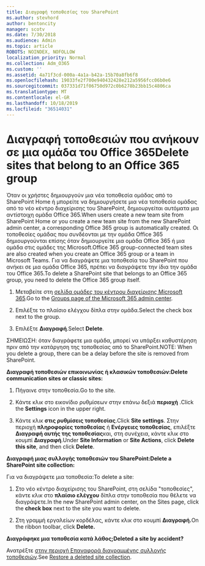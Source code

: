 ```yaml
---
title: Διαγραφή τοποθεσίας του SharePoint
ms.author: stevhord
author: bentoncity
manager: scotv
ms.date: 7/30/2018
ms.audience: Admin
ms.topic: article
ROBOTS: NOINDEX, NOFOLLOW
localization_priority: Normal
ms.collection: Adm_O365
ms.custom: ''
ms.assetid: 4a71f3cd-000a-4a1a-b42a-15b70a8fb6f8
ms.openlocfilehash: 19033fe2f700e940432428e212a5956fcc06b0e6
ms.sourcegitcommit: 037331d71f06750d972c0b6278b23bb15c4806ca
ms.translationtype: MT
ms.contentlocale: el-GR
ms.lasthandoff: 10/18/2019
ms.locfileid: "36514031"
---
```

# <a name="delete-sites-that-belong-to-an-office-365-group"></a><span data-ttu-id="77085-102">Διαγραφή τοποθεσιών που ανήκουν σε μια ομάδα του Office 365</span><span class="sxs-lookup"><span data-stu-id="77085-102">Delete sites that belong to an Office 365 group</span></span>

<span data-ttu-id="77085-103">Όταν οι χρήστες δημιουργούν μια νέα τοποθεσία ομάδας από το SharePoint Home ή μπορείτε να δημιουργήσετε μια νέα τοποθεσία ομάδας από το νέο κέντρο διαχείρισης του SharePoint, δημιουργείται αυτόματα μια αντίστοιχη ομάδα Office 365.</span><span class="sxs-lookup"><span data-stu-id="77085-103">When users create a new team site from SharePoint Home or you create a new team site from the new SharePoint admin center, a corresponding Office 365 group is automatically created.</span></span> <span data-ttu-id="77085-104">Οι τοποθεσίες ομάδας που συνδέονται με την ομάδα Office 365 δημιουργούνται επίσης όταν δημιουργείτε μια ομάδα Office 365 ή μια ομάδα στις ομάδες της Microsoft.</span><span class="sxs-lookup"><span data-stu-id="77085-104">Office 365 group-connected team sites are also created when you create an Office 365 group or a team in Microsoft Teams.</span></span> <span data-ttu-id="77085-105">Για να διαγράψετε μια τοποθεσία του SharePoint που ανήκει σε μια ομάδα Office 365, πρέπει να διαγράψετε την ίδια την ομάδα του Office 365.</span><span class="sxs-lookup"><span data-stu-id="77085-105">To delete a SharePoint site that belongs to an Office 365 group, you need to delete the Office 365 group itself.</span></span> 
  
1. <span data-ttu-id="77085-106">Μεταβείτε στη [σελίδα ομάδες του κέντρου διαχείρισης Microsoft 365](https://portal.office.com/adminportal/home#/groups).</span><span class="sxs-lookup"><span data-stu-id="77085-106">Go to the [Groups page of the Microsoft 365 admin center](https://portal.office.com/adminportal/home#/groups).</span></span>
    
2. <span data-ttu-id="77085-107">Επιλέξτε το πλαίσιο ελέγχου δίπλα στην ομάδα.</span><span class="sxs-lookup"><span data-stu-id="77085-107">Select the check box next to the group.</span></span>
    
3. <span data-ttu-id="77085-108">Επιλέξτε **Διαγραφή**.</span><span class="sxs-lookup"><span data-stu-id="77085-108">Select **Delete**.</span></span>
    
<span data-ttu-id="77085-109">ΣΗΜΕΙΩΣΗ: όταν διαγράφετε μια ομάδα, μπορεί να υπάρξει καθυστέρηση πριν από την κατάργηση της τοποθεσίας από το SharePoint.</span><span class="sxs-lookup"><span data-stu-id="77085-109">NOTE: When you delete a group, there can be a delay before the site is removed from SharePoint.</span></span>
  
<span data-ttu-id="77085-110">**Διαγραφή τοποθεσιών επικοινωνίας ή κλασικών τοποθεσιών:**</span><span class="sxs-lookup"><span data-stu-id="77085-110">**Delete communication sites or classic sites:**</span></span>

1. <span data-ttu-id="77085-111">Πήγαινε στην τοποθεσία.</span><span class="sxs-lookup"><span data-stu-id="77085-111">Go to the site.</span></span>
  
2. <span data-ttu-id="77085-112">Κάντε κλικ στο εικονίδιο ρυθμίσεων στην επάνω δεξιά **περιοχή** .</span><span class="sxs-lookup"><span data-stu-id="77085-112">Click the **Settings** icon in the upper right.</span></span> 
  
3. <span data-ttu-id="77085-113">Κάντε κλικ **στις ρυθμίσεις τοποθεσίας**.</span><span class="sxs-lookup"><span data-stu-id="77085-113">Click **Site settings**.</span></span> <span data-ttu-id="77085-114">Στην περιοχή **πληροφορίες τοποθεσίας** ή **Ενέργειες τοποθεσίας**, επιλέξτε **Διαγραφή αυτής της τοποθεσίας**και, στη συνέχεια, κάντε κλικ στο κουμπί **Διαγραφή**.</span><span class="sxs-lookup"><span data-stu-id="77085-114">Under **Site Information** or **Site Actions**, click **Delete this site**, and then click **Delete**.</span></span>
  
<span data-ttu-id="77085-115">**Διαγραφή μιας συλλογής τοποθεσιών του SharePoint:**</span><span class="sxs-lookup"><span data-stu-id="77085-115">**Delete a SharePoint site collection:**</span></span>

<span data-ttu-id="77085-116">Για να διαγράψετε μια τοποθεσία:</span><span class="sxs-lookup"><span data-stu-id="77085-116">To delete a site:</span></span>
  
1. <span data-ttu-id="77085-117">Στο νέο κέντρο διαχείρισης του SharePoint, στη σελίδα "τοποθεσίες", κάντε κλικ στο **πλαίσιο ελέγχου** δίπλα στην τοποθεσία που θέλετε να διαγράψετε.</span><span class="sxs-lookup"><span data-stu-id="77085-117">In the new SharePoint admin center, on the Sites page, click the **check box** next to the site you want to delete.</span></span> 
    
2. <span data-ttu-id="77085-118">Στη γραμμή εργαλείων κορδέλας, κάντε κλικ στο κουμπί **Διαγραφή.**</span><span class="sxs-lookup"><span data-stu-id="77085-118">On the ribbon toolbar, click **Delete.**</span></span>
    
<span data-ttu-id="77085-119">**Διαγράφηκε μια τοποθεσία κατά λάθος;**</span><span class="sxs-lookup"><span data-stu-id="77085-119">**Deleted a site by accident?**</span></span>

<span data-ttu-id="77085-120">Ανατρέξτε [στην περιοχή Επαναφορά διαγραμμένης συλλογής τοποθεσιών](https://go.microsoft.com/fwlink/?linkid=867660).</span><span class="sxs-lookup"><span data-stu-id="77085-120">See [Restore a deleted site collection](https://go.microsoft.com/fwlink/?linkid=867660).</span></span>
  

